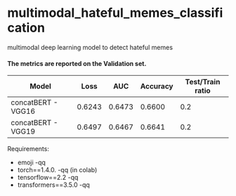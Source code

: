 # multimodal_hateful_memes_classification
multimodal deep learning model to detect hateful memes
#### The metrics are reported on the Validation set.
| Model | Loss | AUC | Accuracy | Test/Train ratio  |
| --- | --- | --- | ---  | --- |
| concatBERT - VGG16 | 0.6243 | 0.6473 | 0.6600 | 0.2 |
| concatBERT - VGG19 | 0.6497 | 0.6467 | 0.6641 | 0.2 |

Requirements:

- emoji -qq
- torch==1.4.0. -qq (in colab)
- tensorflow==2.2 -qq
- transformers==3.5.0 -qq
